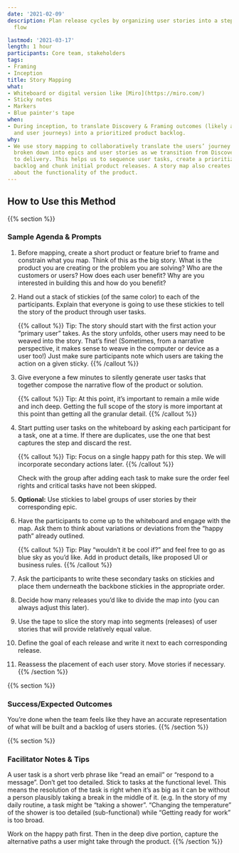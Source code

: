 ```yaml
---
date: '2021-02-09'
description: Plan release cycles by organizing user stories into a step-by-step segmented
  flow

lastmod: '2021-03-17'
length: 1 hour
participants: Core team, stakeholders
tags:
- Framing
- Inception
title: Story Mapping
what:
- Whiteboard or digital version like [Miro](https://miro.com/)
- Sticky notes
- Markers
- Blue painter's tape
when:
- During inception, to translate Discovery & Framing outcomes (likely a product prototype
  and user journeys) into a prioritized product backlog.
why:
- We use story mapping to collaboratively translate the users’ journey into tasks,
  broken down into epics and user stories as we transition from Discovery & Framing
  to delivery. This helps us to sequence user tasks, create a prioritized product
  backlog and chunk initial product releases. A story map also creates shared understanding
  about the functionality of the product.
---
```


## How to Use this Method

{{% section %}}
### Sample Agenda & Prompts
1. Before mapping, create a short product or feature brief to frame and constrain what you map. Think of this as the big story. What is the product you are creating or the problem you are solving? Who are the customers or users? How does each user benefit? Why are you interested in building this and how do you benefit?

1. Hand out a stack of stickies (of the same color) to each of the participants. Explain that everyone is going to use these stickies to tell the story of the product through user tasks.

   {{% callout %}}
   Tip: The story should start with the first action your “primary user” takes. As the story unfolds, other users may need to be weaved into the story. That’s fine! (Sometimes, from a narrative perspective, it makes sense to weave in the computer or device as a user too!) Just make sure participants note which users are taking the action on a given sticky.
   {{% /callout %}}
1. Give everyone a few minutes to silently generate user tasks that together compose the narrative flow of the product or solution.

   {{% callout %}}
   Tip: At this point, it’s important to remain a mile wide and inch deep. Getting the full scope of the story is more important at this point than getting all the granular detail.
   {{% /callout %}}
1. Start putting user tasks on the whiteboard by asking each participant for a task, one at a time. If there are duplicates, use the one that best captures the step and discard the rest.

   {{% callout %}}
   Tip: Focus on a single happy path for this step. We will incorporate secondary actions later.
   {{% /callout %}}

   Check with the group after adding each task to make sure the order feel rights and critical tasks have not been skipped.
1. **Optional:** Use stickies to label groups of user stories by their corresponding epic.

1. Have the participants to come up to the whiteboard and engage with the map. Ask them to think about variations or deviations from the “happy path” already outlined.

   {{% callout %}}
   Tip: Play “wouldn’t it be cool if?” and feel free to go as blue sky as you’d like. Add in product details, like proposed UI or business rules.
   {{% /callout %}}
1. Ask the participants to write these secondary tasks on stickies and place them underneath the backbone stickies in the appropriate order.

1. Decide how many releases you’d like to divide the map into (you can always adjust this later).

1. Use the tape to slice the story map into segments (releases) of user stories that will provide relatively equal value.

1. Define the goal of each release and write it next to each corresponding release.

1. Reassess the placement of each user story. Move stories if necessary.
{{% /section %}}

{{% section %}}
### Success/Expected Outcomes
You’re done when the team feels like they have an accurate representation of what will be built and a backlog of users stories.
{{% /section %}}

{{% section %}}
### Facilitator Notes & Tips

A user task is a short verb phrase like “read an email” or “respond to a message”. Don’t get too detailed. Stick to tasks at the functional level. This means the resolution of the task is right when it’s as big as it can be without a person plausibly taking a break in the middle of it. (e.g. In the story of my daily routine, a task might be “taking a shower”. “Changing the temperature” of the shower is too detailed (sub-functional) while “Getting ready for work” is too broad.
 
Work on the happy path first. Then in the deep dive portion, capture the alternative paths a user might take through the product.
{{% /section %}}